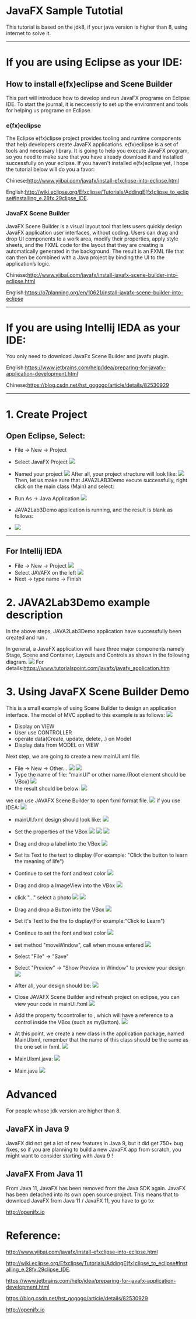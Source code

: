# JavaFX Sample Tutotial
This tutorial is based on the jdk8, if your java version is higher than 8, using internet to solve it.



------

 # If you are using Eclipse as your IDE:

## How to install e(fx)eclipse and Scene Builder 
   This part will introduce how to develop and run JavaFX programe on Eclipse IDE.
   To start the journal, it is neccessriy to set up the environment and tools for helping us programe on Eclipse. 

### e(fx)eclipse
The Eclipse e(fx)clipse project provides tooling and runtime components that help developers create JavaFX applications. e(fx)eclipse is a set of tools and necessary library. It is going to help you execute JavaFX program, so you need to make sure that you have already download it and installed successfully on your eclipse. If you haven't installed e(fx)eclipse yet, I hope the tutorial below will do you a favor:

   Chinese:http://www.yiibai.com/javafx/install-efxclipse-into-eclipse.html
   
   English:http://wiki.eclipse.org/Efxclipse/Tutorials/AddingE(fx)clipse_to_eclipse#Installing_e.28fx.29clipse_IDE.

### JavaFX Scene Builder
   JavaFX Scene Builder is a visual layout tool that lets users quickly design JavaFX application user interfaces, without coding. Users can drag and drop UI components to a work area, modify their properties, apply style sheets, and the FXML code for the layout that they are creating is automatically generated in the background. The result is an FXML file that can then be combined with a Java project by binding the UI to the application’s logic. 
   
Chinese:http://www.yiibai.com/javafx/install-javafx-scene-builder-into-eclipse.html

English:https://o7planning.org/en/10621/install-javafx-scene-builder-into-eclipse

--------

# If you are using Intellij IEDA as your IDE:

You only need to download JavaFx Scene Builder and javafx plugin.

English:https://www.jetbrains.com/help/idea/preparing-for-javafx-application-development.html

Chinese:https://blog.csdn.net/hst_gogogo/article/details/82530929

-------

# 1. Create Project

## Open Eclipse, Select:
- File -> New -> Project

- Select JavaFX Project
![](Picture1.png)
- Named your project
![](Picture2.png)
After all, your project structure will look like:
![](Picture3.png)
Then, let us make sure that JAVA2LAB3Demo excute successfully, right click on the main class (Main) and select:
- Run As -> Java Application
 ![](Picture4.png)
- JAVA2Lab3Demo application is running, and the result is blank  as follows:
- ![](Picture5.png)
------
## For Intellij IEDA
- File -> New -> Project
![](picture34.png)
- Select JAVAFX on the left
![](picture35.png)
- Next -> type name -> Finish


# 2. JAVA2Lab3Demo example description
In the above steps, JAVA2Lab3Demo application have successfully been created and run .

In general, a JavaFX application will have three major components namely Stage, Scene and Container, Layouts and Controls as shown in the following diagram.
![](Picture6.png)
For details:https://www.tutorialspoint.com/javafx/javafx_application.htm

# 3. Using JavaFX Scene Builder Demo
This is a small example of using Scene Builder to design an application interface. The model of MVC applied to this example is as follows:
![](Picture8.png)
- Display on VIEW
- User use CONTROLLER
- operate data(Create, update, delete,..) on Model
- Display data from MODEL on VIEW

Next step, we are going to create a new mainUI.xml file.
- File -> New -> Other…
![](Picture9.png)
![](Picture10.png)
- Type the name of file: "mainUI" or other name.(Root element should be VBox)
![](Picture11.png)
- the result should be below:
![](Picture12.png)

we can use JAVAFX Scene Builder to open fxml format file.
![](Picture13.png)
if you use IDEA:
![](picture33.png)
- mainUI.fxml design should look like:
![](Picture14.png)

- Set the properties of the VBox
![](Picture15.png)
![](Picture16.png)
![](Picture17.png)
- Drag and drop a label into the VBox 
![](Picture18.png)


- Set its Text to the text to display (For example: "Click the button to learn the meaning of life")
- Continue to set the font and text color 
![](Picture19.png)
- Drag and drop a ImageView into the VBox
![](Picture20.png)
- click "..." select a photo
![](Picture21.png)
![](Picture22.png)

- Drag and drop a Button into the VBox
![](Picture23.png)

- Set it's Text to the the to display(For example:"Click to Learn")

- Continue to set the font and text color
![](Picture24.png)
- set method "moveWindow", call when mouse entered
![](Picture25.png)

- Select "File" -> "Save" 
- Select "Preview" -> "Show Preview in Window" to preview your design
![](Picture26.png)

- After all, your design should be:
![](Picture27.png)

- Close JAVAFX Scene Builder and refresh project on eclipse, you can view your code in mainUI.fxml
![](Picture28.png)

- Add the property fx:controller to <VBox>, which will have a reference to a control inside the VBox (such as myButton).
![](Picture29.png)

- At this point, we create a new class in the application package, named MainUIxml, remember that the name of this class should be the same as the one set in fxml.
![](Picture30.png)
- MainUIxml.java:
![](Picture31.png)
- Main.java
![](Picture32.png)







# Advanced
For people whose jdk version are higher than 8.
## JavaFX in Java 9
JavaFX did not get a lot of new features in Java 9, but it did get 750+ bug fixes, so if you are planning to build a new JavaFX app from scratch, you might want to consider starting with Java 9 !

## JavaFX From Java 11
From Java 11, JavaFX has been removed from the Java SDK again. JavaFX has been detached into its own open source project. This means that to download JavaFX from Java 11 / JavaFX 11, you have to go to:

http://openjfx.io


# Reference:

http://www.yiibai.com/javafx/install-efxclipse-into-eclipse.html

http://wiki.eclipse.org/Efxclipse/Tutorials/AddingE(fx)clipse_to_eclipse#Installing_e.28fx.29clipse_IDE.

https://www.jetbrains.com/help/idea/preparing-for-javafx-application-development.html

https://blog.csdn.net/hst_gogogo/article/details/82530929

http://openjfx.io
